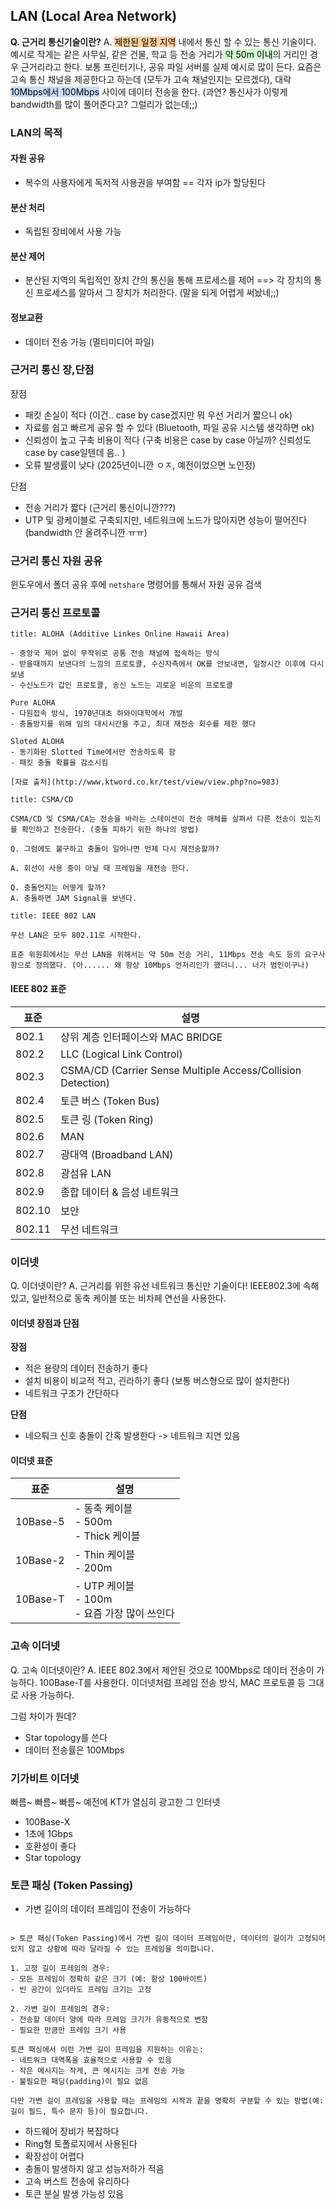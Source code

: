 
## LAN (Local Area Network) 

**Q. 근거리 통신기술이란?**
A. <mark style="background: #FFB86CA6;">제한된 일정 지역</mark> 내에서 통신 할 수 있는 통신 기술이다. 예시로 작게는 같은 사무실, 같은 건물, 학교 등 전송 거리가<mark style="background: #BBFABBA6;"> 약 50m 이내</mark>의 거리인 경우 근거리라고 한다. 보통 프린터기나, 공유 파일 서버를 실제 예시로 많이 든다. 요즘은 고속 통신 채널을 제공한다고 하는데 (모두가 고속 채널인지는 모르겠다), 대락<mark style="background: #ADCCFFA6;"> 10Mbps에서 100Mbps</mark> 사이에 데이터 전송을 한다. (과연? 통신사가 이렇게 bandwidth를 많이 풀어준다고? 그럴리가 없는데;;)

### LAN의 목적

#### 자원 공유
- 복수의 사용자에게 독저적 사용권을 부여함 == 각자 ip가 할당된다 
#### 분산 처리
- 독립된 장비에서 사용 가능 

#### 분산 제어
- 분산된 지역의 독립적인 장치 간의 통신을 통해 프로세스를 제어 ==> 각 장치의 통신 프로세스를 알아서 그 장치가 처리한다. (말을 되게 어렵게 써놨네;;)

#### 정보교환
- 데이터 전송 가능 (멀티미디어 파일)

### 근거리 통신 장,단점

장점
- 패킷 손실이 적다 (이건.. case by case겠지만 뭐 우선 거리거 짧으니 ok)
- 자료를 쉽고 빠르게 공유 할 수 있다 (Bluetooth, 파일 공유 시스템 생각하면 ok)
- 신뢰성이 높고 구축 비용이 적다 (구축 비용은 case by case 아닐까? 신뢰성도 case by case일텐데 음.. )
- 오류 발생률이 낮다 (2025년이니깐 ㅇㅈ, 예전이었으면 노인정)

단점
- 전송 거리가 짧다 (근거리 통신이니깐???)
- UTP 및 광케이블로 구축되지만, 네트워크에 노드가 많아지면 성능이 떨어진다 (bandwidth 안 올려주니깐 ㅠㅠ)

### 근거리 통신 자원 공유 

윈도우에서 폴더 공유 후에 `netshare` 명령어를 통해서 자원 공유 검색 

### 근거리 통신 프로토콜

```ad-note
title: ALOHA (Additive Linkes Online Hawaii Area)

- 중앙국 제어 없이 무작위로 공통 전송 채널에 접속하는 방식
- 받을때까지 보낸다의 느낌의 프로토콜, 수신자측에서 OK를 안보내면, 일정시간 이후에 다시 보냄 
- 수신노드가 갑인 프로토콜, 송신 노드는 괴로운 비운의 프로토콜 

Pure ALOHA 
- 다원접속 방식, 1970년대초 하와이대학에서 개발 
- 충돌방지를 위해 임의 대시시간을 주고, 최대 재전송 회수를 제한 했다 

Sloted ALOHA
- 동기화된 Slotted Time에서만 전송하도록 함 
- 패킷 충돌 확률을 감소시킴 

[자료 출처](http://www.ktword.co.kr/test/view/view.php?no=983)
```


```ad-note
title: CSMA/CD

CSMA/CD 및 CSMA/CA는 전송을 바라는 스테이션이 전송 매체를 살펴서 다른 전송이 있는지를 확인하고 전송한다. (충돌 피하기 위한 하나의 방법)

Q. 그럼에도 불구하고 충돌이 일어나면 언제 다시 재전송할까?

A. 회선이 사용 중이 아닐 때 프레임을 재전송 한다. 

Q. 충돌언지는 어떻게 할까?
A. 충돌하면 JAM Signal을 보낸다. 

```

```ad-note
title: IEEE 802 LAN

무선 LAN은 모두 802.11로 시작한다. 

표준 위원회에서는 무선 LAN을 위해서는 약 50m 전송 거리, 11Mbps 전송 속도 등의 요구사항으로 정의했다. (아...... 왜 항상 10Mbps 언저리인가 했더니... 너가 범인이구나) 

```

#### IEEE 802 표준 

| 표준     | 설명                                                          |
| ------ | ----------------------------------------------------------- |
| 802.1  | 상위 계층 인터페이스와 MAC BRIDGE                                     |
| 802.2  | LLC (Logical Link Control)                                  |
| 802.3  | CSMA/CD (Carrier Sense Multiple Access/Collision Detection) |
| 802.4  | 토큰 버스 (Token Bus)                                           |
| 802.5  | 토큰 링 (Token Ring)                                           |
| 802.6  | MAN                                                         |
| 802.7  | 광대역 (Broadband LAN)                                         |
| 802.8  | 광섬유 LAN                                                     |
| 802.9  | 종합 데이터 & 음성 네트워크                                            |
| 802.10 | 보안                                                          |
| 802.11 | 무선 네트워크                                                     |

### 이더넷

Q. 이더넷이란?
A. 근거리를 위한 유선 네트워크 통신만 기술이다! IEEE802.3에 속해 있고, 일반적으로 동축 케이블 또는 비차페 연선을 사용한다. 

#### 이더넷 장점과 단점

**장점**
- 적은 용량의 데이터 전송하기 좋다
- 설치 비용이 비교적 적고, 괸라하기 좋다 (보통 버스형으로 많이 설치한다)
- 네트워크 구조가 간단하다 

**단점**
- 네으퉈크 신호 충돌이 간혹 발생한다 -> 네트워크 지연 있음 

#### 이더넷 표준

| 표준       | 설명                                     |
| -------- | -------------------------------------- |
| 10Base-5 | - 동축 케이블<br>- 500m <br>- Thick 케이블     |
| 10Base-2 | - Thin 케이블 <br>- 200m                  |
| 10Base-T | - UTP 케이블<br>- 100m<br>- 요즘 가장 많이 쓰인다  |

### 고속 이더넷

Q. 고속 이더넷이란?
A. IEEE 802.3에서 제안된 것으로 100Mbps로 데이터 전송이 가능하다. 100Base-T를 사용한다. 이더넷처럼 프레임 전송 방식, MAC 프로토콜 등 그대로 사용 가능하다. 

그럼 차이가 뭔데?
- Star topology를 쓴다 
- 데이터 전송률은 100Mbps

### 기가비트 이더넷

빠름~ 빠름~ 빠름~ 
예전에 KT가 열심히 광고한 그 인터넷 

- 100Base-X
- 1초에 1Gbps
- 호환성이 좋다 
- Star topology

### 토큰 패싱 (Token Passing)

- 가변 길이의 데이터 프레임이 전송이 가능하다

```ad-claude

> 토큰 패싱(Token Passing)에서 가변 길이 데이터 프레임이란, 데이터의 길이가 고정되어 있지 않고 상황에 따라 달라질 수 있는 프레임을 의미합니다. 

1. 고정 길이 프레임의 경우:
- 모든 프레임이 정확히 같은 크기 (예: 항상 100바이트)
- 빈 공간이 있더라도 프레임 크기는 고정

2. 가변 길이 프레임의 경우:
- 전송할 데이터 양에 따라 프레임 크기가 유동적으로 변함
- 필요한 만큼만 프레임 크기 사용

토큰 패싱에서 이런 가변 길이 프레임을 지원하는 이유는:
- 네트워크 대역폭을 효율적으로 사용할 수 있음
- 작은 메시지는 작게, 큰 메시지는 크게 전송 가능
- 불필요한 패딩(padding)이 필요 없음

다만 가변 길이 프레임을 사용할 때는 프레임의 시작과 끝을 명확히 구분할 수 있는 방법(예: 길이 필드, 특수 문자 등)이 필요합니다.
```

- 하드웨어 장비가 복잡하다 
- Ring형 토폴로지에서 사용된다 
- 확장성이 어렵다
- 충돌이 발생하지 않고 성능저하가 적음
- 고속 버스트 전송에 유리하다 
- 토큰 분실 발생 가능성 있음 
